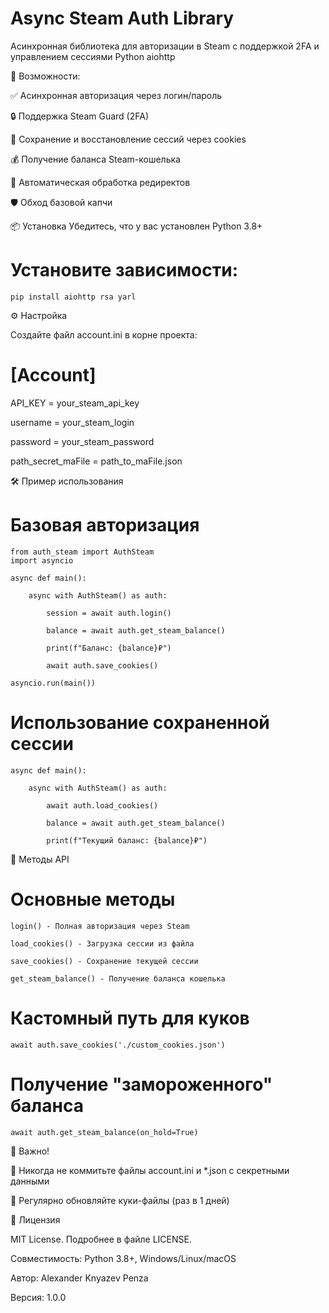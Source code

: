 # Async Steam Auth Library

Асинхронная библиотека для авторизации в Steam с поддержкой 2FA и управлением сессиями
Python
aiohttp

🚀 Возможности:

✅ Асинхронная авторизация через логин/пароль

🔒 Поддержка Steam Guard (2FA)

🍪 Сохранение и восстановление сессий через cookies

💰 Получение баланса Steam-кошелька

🔄 Автоматическая обработка редиректов

🛡️ Обход базовой капчи

📦 Установка
Убедитесь, что у вас установлен Python 3.8+

# Установите зависимости:

    pip install aiohttp rsa yarl

⚙️ Настройка

Создайте файл account.ini в корне проекта:


# [Account]

 API_KEY = your_steam_api_key
 
 username = your_steam_login
 
 password = your_steam_password
 
 path_secret_maFile = path_to_maFile.json

🛠 Пример использования

# Базовая авторизация

    from auth_steam import AuthSteam
    import asyncio

    async def main():
    
        async with AuthSteam() as auth:
        
            session = await auth.login()  
            
            balance = await auth.get_steam_balance()
            
            print(f"Баланс: {balance}₽")  
            
            await auth.save_cookies()
            
    asyncio.run(main())

# Использование сохраненной сессии
    async def main():
    
        async with AuthSteam() as auth:
        
            await auth.load_cookies()    
            
            balance = await auth.get_steam_balance()
            
            print(f"Текущий баланс: {balance}₽")


🔧 Методы API
# Основные методы
    login() - Полная авторизация через Steam
    
    load_cookies() - Загрузка сессии из файла
    
    save_cookies() - Сохранение текущей сессии
    
    get_steam_balance() - Получение баланса кошелька

# Кастомный путь для куков
    await auth.save_cookies('./custom_cookies.json')

# Получение "замороженного" баланса
    await auth.get_steam_balance(on_hold=True)


🛑 Важно!

🔐 Никогда не коммитьте файлы account.ini и *.json с секретными данными

🔄 Регулярно обновляйте куки-файлы (раз в 1 дней)

📄 Лицензия

MIT License. Подробнее в файле LICENSE.

Совместимость: Python 3.8+, Windows/Linux/macOS

Автор: Alexander Knyazev Penza

Версия: 1.0.0
